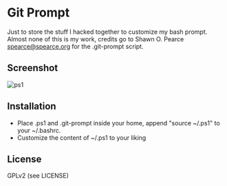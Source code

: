 Git Prompt
==========

Just to store the stuff I hacked together to customize my bash prompt. Almost
none of this is my work, credits go to Shawn O. Pearce <spearce@spearce.org> 
for the .git-prompt script.

Screenshot
----------

![ps1](https://dl.dropboxusercontent.com/u/13811771/ps1_20140320.png)

Installation
------------

 - Place .ps1 and .git-prompt inside your home, append "source ~/.ps1" to your
   ~/.bashrc.
 - Customize the content of ~/.ps1 to your liking

License
-------

GPLv2 (see LICENSE)
